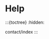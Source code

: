 # Help
:::{toctree}
:hidden:

contact/index
:::

<script src="https://giscus.app/client.js"
        data-repo="aariam/templaterepo"
        data-repo-id="R_kgDOJi8gRg"
        data-category="Releases"
        data-category-id="DIC_kwDOJi8gRs4CWomt"
        data-mapping="specific"
        data-term="FAQ"
        data-strict="1"
        data-reactions-enabled="1"
        data-emit-metadata="1"
        data-input-position="top"
        data-theme="https://raw.githubusercontent.com/AAriam/TemplateRepo/main/docs/website/source/_static/css/extensions/mygiscus.css"
        data-lang="en"
        data-loading="lazy"
        crossorigin="anonymous"
        async>
</script>